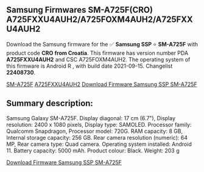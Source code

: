 <h2>Samsung Firmwares SM-A725F(CRO) A725FXXU4AUH2/A725FOXM4AUH2/A725FXXU4AUH2</h2>
Download the Samsung firmware for the ✅ <strong>Samsung SSP </strong> ⭐ <strong>SM-A725F</strong> with product code <strong>CRO</strong> <strong> from Croatia</strong>. This firmware has version number PDA <strong>A725FXXU4AUH2</strong> and CSC A725FOXM4AUH2. The operating system of this firmware is Android R , with build date 2021-09-15. Changelist <strong>22408730</strong>.


[SM-A725F](https://samfirm.shop/samsung/model/SM-A725F)
[A725FXXU4AUH2](https://samfirm.shop/samsung/pda/A725FXXU4AUH2)
[Download Firmware Samsung SSP SM-A725F](https://samfirm.shop/samsung/firmware/456982)
<h2>Summary description:</h2>
<p>Samsung Galaxy SM-A725F. Display diagonal: 17 cm (6.7"), Display resolution: 2400 x 1080 pixels, Display type: SAMOLED. Processor family: Qualcomm Snapdragon, Processor model: 720G. RAM capacity: 8 GB, Internal storage capacity: 256 GB. Rear camera resolution (numeric): 64 MP, Rear camera type: Quad camera. Operating system installed: Android 11. Battery capacity: 5000 mAh. Product colour: Black. Weight: 203 g</p>


[Download Firmware Samsung SSP SM-A725F](https://samfirm.shop/samsung/firmware/456982)
